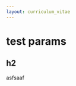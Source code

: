```yaml
---
layout: curriculum_vitae
---
```

# test params
<p data-jl-areas="informatique computer">

## h2
asfsaaf
</p>
<p data-jl-areas="wood kitchen">

</p>